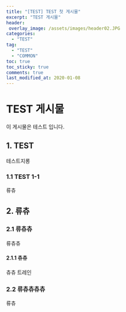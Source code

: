 ```yaml
---
title: "[TEST] TEST 첫 게시물"
excerpt: "TEST 게시물"
header:
 overlay_image: /assets/images/header02.JPG
categories:
  - "TEST"
tag:
  - "TEST"
  - "COMMON"
toc: true
toc_sticky: true
comments: true
last_modified_at: 2020-01-08
---
```


# TEST 게시물

이 게시물은 테스트 입니다.

## 1. TEST

테스트지롱

### 1.1 TEST 1-1

류츄

## 2. 류츄

### 2.1 류츄츄

류츄츄

#### 2.1.1 츄츄
츄츄 트레인

### 2.2 류츄츄츄츄

류츄
